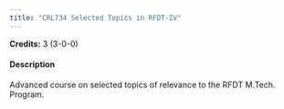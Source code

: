 ```yaml
---
title: "CRL734 Selected Topics in RFDT-IV"
---
```

**Credits:** 3 (3-0-0)

#### Description
Advanced course on selected topics of relevance to the RFDT M.Tech. Program.